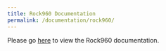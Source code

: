 ```yaml
---
title: Rock960 Documentation
permalink: /documentation/rock960/
---
```

Please go [here](/documentation/consumer/rock960/) to view the Rock960 documentation. 